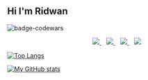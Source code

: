 ## Hi I'm Ridwan


![badge-codewars](https://www.codewars.com/users/ridhlab/badges/small)

<!-- Social Media Start -->
<p align='center'>
<a href="https://www.linkedin.com/in/dharidwanid/" target="blank">
  <img src="https://img.shields.io/badge/linkedin-%230077B5.svg?&style=for-the-badge&logo=linkedin&logoColor=white" />
</a>&nbsp;&nbsp;
<a href="https://medium.com/@ridhwanid" target="_blank">
  <img src="https://img.shields.io/badge/medium-%2312100E.svg?&style=for-the-badge&logo=medium&logoColor=white" />
</a>&nbsp;&nbsp;
<a href="https://instagram.com/ridhuan.id" target="_blank">
  <img src="https://img.shields.io/badge/instagram-%23E4405F.svg?&style=for-the-badge&logo=instagram&logoColor=white" />
</a>&nbsp;&nbsp;
<a href="https://id.quora.com/profile/Muhammad-Ridwan-123" target="_blank">
  <img src="https://img.shields.io/badge/Quora-%23B92B27.svg?style=for-the-badge&logo=Quora&logoColor=white"/>
</a>
</p>


<!-- Social Media End -->

[![Top Langs](https://github-readme-stats.vercel.app/api/top-langs/?username=ridhlab&layout=compact&theme=react)](https://github.com/anuraghazra/github-readme-stats)

[![My GitHub stats](https://github-readme-stats.vercel.app/api?username=ridhlab&count_private=true&show_icons=true&theme=react)](https://github.com/anuraghazra/github-readme-stats)

